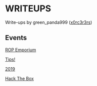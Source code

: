 # WRITEUPS

Write-ups by green_panda999 ([x0rc3r3rs](https://ctftime.org/team/66247))
## Events

[ROP Emporium](ROP_Emporium.md)

[Tips!](Tips.md)

[2019](2019.md)

[Hack The Box](HTB.md)